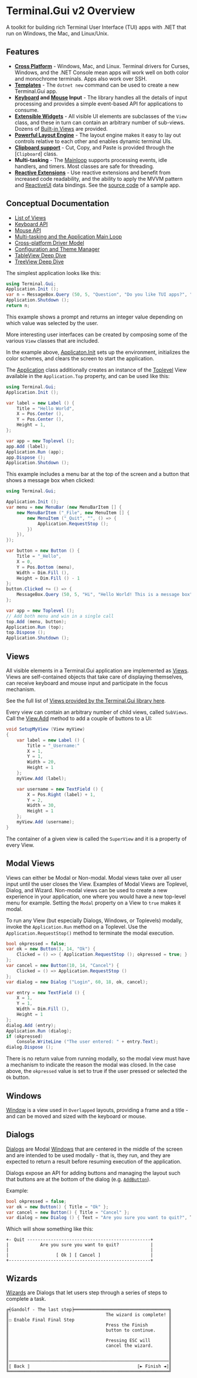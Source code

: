 # Terminal.Gui v2 Overview

 A toolkit for building rich Terminal User Interface (TUI) apps with .NET that run on Windows, the Mac, and Linux/Unix.

## Features

* **[Cross Platform](drivers.md)** - Windows, Mac, and Linux. Terminal drivers for Curses, Windows, and the .NET Console mean apps will work well on both color and monochrome terminals. Apps also work over SSH.
* **[Templates](getting-started.md)** - The `dotnet new` command can be used to create a new Terminal.Gui app.
* **[Keyboard](keyboard.md) and [Mouse](mouse.md) Input** - The library handles all the details of input processing and provides a simple event-based API for applications to consume.
* **[Extensible Widgets](https://gui-cs.github.io/Terminal.GuiV2Docs/api/Terminal.Gui.View.html)** - All visible UI elements are subclasses of the `View` class, and these in turn can contain an arbitrary number of sub-views. Dozens of [Built-in Views](views.md) are provided.
* **[Powerful Layout Engine](layout.md)** - The layout engine makes it easy to lay out controls relative to each other and enables dynamic terminal UIs. 
* **[Clipboard support](https://gui-cs.github.io/Terminal.GuiV2Docs/api/Terminal.Gui.Clipboard.html)** - Cut, Copy, and Paste is provided through the [`Clipboard`] class.
* **Multi-tasking** - The [Mainloop](https://gui-cs.github.io/Terminal.GuiV2Docs/api/Terminal.Gui.MainLoop.html) supports processing events, idle handlers, and timers. Most classes are safe for threading.
* **[Reactive Extensions](https://github.com/dotnet/reactive)** - Use reactive extensions and benefit from increased code readability, and the ability to apply the MVVM pattern and [ReactiveUI](https://www.reactiveui.net/) data bindings. See the [source code](https://github.com/gui-cs/Terminal.GuiV2Docs/tree/master/ReactiveExample) of a sample app.

## Conceptual Documentation

* [List of Views](views.md)
* [Keyboard API](keyboard.md)
* [Mouse API](mouse.md)
* [Multi-tasking and the Application Main Loop](mainloop.md)
* [Cross-platform Driver Model](drivers.md)
* [Configuration and Theme Manager](config.md)
* [TableView Deep Dive](tableview.md)
* [TreeView Deep Dive](treeview.md)

The simplest application looks like this:

```csharp
using Terminal.Gui;
Application.Init ();
var n = MessageBox.Query (50, 5, "Question", "Do you like TUI apps?", "Yes", "No");
Application.Shutdown ();
return n;
```

This example shows a prompt and returns an integer value depending on which value was selected by the user.

More interesting user interfaces can be created by composing some of the various `View` classes that are included. 

In the example above, [Applicaton.Init](~/api/Terminal.Gui.Application.yml#Terminal_Gui_Application_Init_Terminal_Gui_ConsoleDriver_) sets up the environment, initializes the color schemes, and clears the screen to start the application.

The [Application](~/api/Terminal.Gui.Application.yml) class additionally creates an instance of the [Toplevel](~/api/Terminal.Gui.Toplevel.yml) View available in the `Application.Top` property, and can be used like this:

```csharp
using Terminal.Gui;
Application.Init ();

var label = new Label () {
    Title = "Hello World",
    X = Pos.Center (),
    Y = Pos.Center (),
    Height = 1,
};

var app = new Toplevel ();
app.Add (label);
Application.Run (app);
app.Dispose ();
Application.Shutdown ();
```

This example includes a menu bar at the top of the screen and a button that shows a message box when clicked:

```csharp
using Terminal.Gui;

Application.Init ();
var menu = new MenuBar (new MenuBarItem [] {
    new MenuBarItem ("_File", new MenuItem [] {
        new MenuItem ("_Quit", "", () => { 
            Application.RequestStop (); 
        })
    }),
});

var button = new Button () {
    Title = "_Hello",
    X = 0,
    Y = Pos.Bottom (menu),
    Width = Dim.Fill (),
    Height = Dim.Fill () - 1
};
button.Clicked += () => {
    MessageBox.Query (50, 5, "Hi", "Hello World! This is a message box", "Ok");
};

var app = new Toplevel ();
// Add both menu and win in a single call
top.Add (menu, button);
Application.Run (top);
top.Dispose ();
Application.Shutdown ();
```

## Views

All visible elements in a Terminal.Gui application are implemented as
[Views](~/api/Terminal.Gui.View.yml). Views are self-contained objects that take care of displaying themselves, can receive keyboard and mouse input and participate in the focus mechanism.

See the full list of [Views provided by the Terminal.Gui library here](views.md).

Every view can contain an arbitrary number of child views, called `SubViews`. Call the
[View.Add](~/api/Terminal.Gui.View.yml#Terminal_Gui_View_Add_Terminal_Gui_View_) method to add a couple of buttons to a UI:

```csharp
void SetupMyView (View myView)
{
    var label = new Label () {
        Title = "_Username:"
        X = 1,
        Y = 1,
        Width = 20,
        Height = 1
    };
    myView.Add (label);

    var username = new TextField () {
        X = Pos.Right (label) + 1,
        Y = 2,
        Width = 30,
        Height = 1
    };
    myView.Add (username);
}
```

The container of a given view is called the `SuperView` and it is a property of every View.

## Modal Views

Views can either be Modal or Non-modal. Modal views take over all user input until the user closes the View. Examples of Modal Views are Toplevel, Dialog, and Wizard. Non-modal views can be used to create a new experience in your application, one where you would have a new top-level menu for example. Setting the `Modal` property on a View to `true` makes it modal.

To run any View (but especially Dialogs, Windows, or Toplevels) modally, invoke the `Application.Run` method on a Toplevel. Use the `Application.RequestStop()` method to terminate the modal execution.

```csharp
bool okpressed = false;
var ok = new Button(3, 14, "Ok") { 
    Clicked = () => { Application.RequestStop (); okpressed = true; }
};
var cancel = new Button(10, 14, "Cancel") {
    Clicked = () => Application.RequestStop () 
};
var dialog = new Dialog ("Login", 60, 18, ok, cancel);

var entry = new TextField () {
    X = 1, 
    Y = 1,
    Width = Dim.Fill (),
    Height = 1
};
dialog.Add (entry);
Application.Run (dialog);
if (okpressed)
    Console.WriteLine ("The user entered: " + entry.Text);
dialog.Dispose ();
```

There is no return value from running modally, so the modal view must have a mechanism to indicate the reason the modal was closed. In the case above, the `okpressed` value is set to true if the user pressed or selected the `Ok` button.

## Windows

[Window](~/api/Terminal.Gui.Window.yml) is a view used in `Overlapped` layouts, providing a frame and a title - and can be moved and sized with the keyboard or mouse.

## Dialogs

[Dialogs](~/api/Terminal.Gui.Dialog.yml) are Modal [Windows](~/api/Terminal.Gui.Window.yml) that are centered in the middle of the screen and are intended to be used modally - that is, they run, and they are expected to return a result before resuming execution of the application.

Dialogs expose an API for adding buttons and managing the layout such that buttons are at the bottom of the dialog (e.g. [`AddButton`](https://migueldeicaza.github.io/gui.cs/api/Terminal.Gui.Dialog.yml#Terminal_Gui_Dialog_AddButton_Terminal_Gui_Button_)).

Example:
```csharp
bool okpressed = false;
var ok = new Button() { Title = "Ok" };
var cancel = new Button() { Title = "Cancel" };
var dialog = new Dialog () { Text = "Are you sure you want to quit?", Title = "Quit", Buttons = { ok, cancel } };
```

Which will show something like this:

```
+- Quit -----------------------------------------------+
|            Are you sure you want to quit?            |
|                                                      |
|                  [ Ok ] [ Cancel ]                   |
+------------------------------------------------------+
```

## Wizards

[Wizards](~/api/Terminal.Gui.Wizard.yml) are Dialogs that let users step through a series of steps to complete a task. 

```
╔╡Gandolf - The last step╞════════════════════════════════════╗
║                                     The wizard is complete! ║
║☐ Enable Final Final Step                                    ║
║                                     Press the Finish        ║
║                                     button to continue.     ║
║                                                             ║
║                                     Pressing ESC will       ║
║                                     cancel the wizard.      ║
║                                                             ║
║                                                             ║
║─────────────────────────────────────────────────────────────║
║⟦ Back ⟧                                         ⟦► Finish ◄⟧║
╚═════════════════════════════════════════════════════════════╝
```

